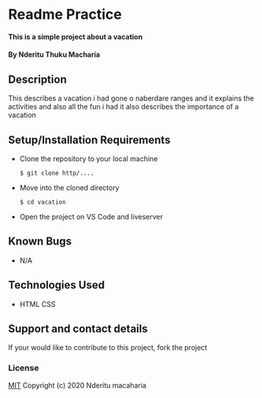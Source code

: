 # Readme Practice
#### This is a simple project about a vacation
#### By Nderitu Thuku Macharia
## Description
This describes a vacation i had gone o naberdare ranges and it explains the activities and also all the fun i had
it also describes the importance of a vacation
## Setup/Installation Requirements
* Clone the repository to your local machine
    ```
    $ git clone http/....
    ```
* Move into the cloned directory
    ```
    $ cd vacation 
    ```
* Open the project on VS Code and liveserver
## Known Bugs
* N/A
## Technologies Used
* HTML
CSS
## Support and contact details
If your would like to contribute to this project, fork the project 
### License
[MIT](https://choosealicense.com/licenses/mit/)
Copyright (c) 2020 Nderitu macaharia